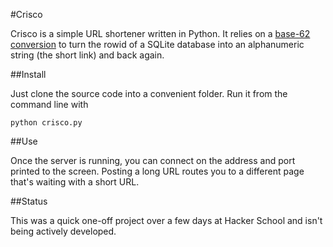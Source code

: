 #Crisco

Crisco is a simple URL shortener written in Python. It relies on a [base-62 conversion](https://gist.github.com/bhelx/778542) to turn the rowid of a SQLite database into an alphanumeric string (the short link) and back again.

##Install

Just clone the source code into a convenient folder. Run it from the command line with

`python crisco.py`

##Use

Once the server is running, you can connect on the address and port printed to the screen. Posting a long URL routes you to a different page that's waiting with a short URL.

##Status

This was a quick one-off project over a few days at Hacker School and isn't being actively developed.

